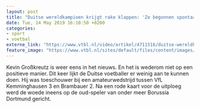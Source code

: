 ```yaml
---
layout: post
title: "Duitse wereldkampioen krijgt rake klappen: 'Ze begonnen spontaan te slaan'"
date: Tue, 14 May 2019 16:10:50 +0200
categories: 
- sport 
- voetbal 
externe_link: "https://www.vtbl.nl/video/artikel/4711516/duitse-wereldkampioen-krijgt-rake-klappen-ze-begonnen-spontaan-te-slaan"
feature_image: "https://www.vtbl.nl/sites/default/files/content/images/2019/05/14/Grossie%20matten.jpg"
---
```


Kevin Großkreutz is weer eens in het nieuws. En het is wederom niet op een positieve manier. Dit keer lijkt de Duitse voetballer er weinig aan te kunnen doen. Hij was toeschouwer bij een amateurwedstrijd tussen VfL Kemminghausen 3 en Brambauer 2. Na een rode kaart voor de uitploeg werd de woede ineens op de oud-speler van onder meer Borussia Dortmund gericht.
